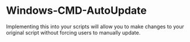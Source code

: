 # Windows-CMD-AutoUpdate
Implementing this into your scripts will allow you to make changes to your original script without forcing users to manually update.
